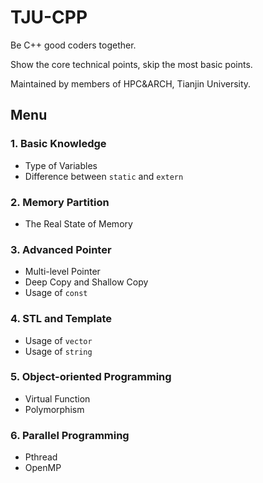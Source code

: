 # TJU-CPP

Be C++ good coders together.

Show the core technical points, skip the most basic points.

Maintained by members of HPC&amp;ARCH, Tianjin University.

## Menu

### 1. Basic Knowledge
- Type of Variables
- Difference between `static` and `extern`
### 2. Memory Partition
- The Real State of Memory
### 3. Advanced Pointer
- Multi-level Pointer
- Deep Copy and Shallow Copy
- Usage of `const`
### 4. STL and Template
- Usage of `vector`
- Usage of `string`
### 5. Object-oriented Programming
- Virtual Function
- Polymorphism
### 6. Parallel Programming
- Pthread
- OpenMP

